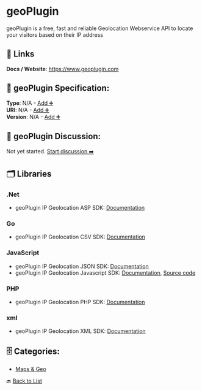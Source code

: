 # geoPlugin

geoPlugin is a free, fast and reliable Geolocation Webservice API to locate your visitors based on their IP address

##  🔗 Links
**Docs / Website**: https://www.geoplugin.com

## 🧬 geoPlugin Specification:
**Type**: N/A - [Add ➕](https://github.com/apis-list/apis-list/edit/main/apis.yaml#23353)  
**URI**: N/A - [Add ➕](https://github.com/apis-list/apis-list/edit/main/apis.yaml#23353)  
**Version**: N/A - [Add ➕](https://github.com/apis-list/apis-list/edit/main/apis.yaml#23353)

## 💬 geoPlugin Discussion:
Not yet started. [Start discussion ➡️](https://github.com/apis-list/apis-list/discussions/new)

## 🗂️ Libraries
### .Net
- geoPlugin IP Geolocation ASP SDK: [Documentation](https://www.geoplugin.com/webservices/asp)
### Go
- geoPlugin IP Geolocation CSV SDK: [Documentation](https://www.geoplugin.com/webservices/csv)
### JavaScript
- geoPlugin IP Geolocation JSON SDK: [Documentation](https://www.geoplugin.com/webservices/json)
- geoPlugin IP Geolocation Javascript SDK: [Documentation](https://www.geoplugin.com/webservices/javascript), [Source code](http://www.geoplugin.net/javascript.gp)
### PHP
- geoPlugin IP Geolocation PHP SDK: [Documentation](https://www.geoplugin.com/webservices/php)
### xml
- geoPlugin IP Geolocation XML SDK: [Documentation](https://www.geoplugin.com/webservices/xml)


## 🗄️ Categories:
- [Maps & Geo](https://github.com/apis-list/apis-list#maps--geo-)

🔙  [Back to List](https://github.com/apis-list/apis-list)
